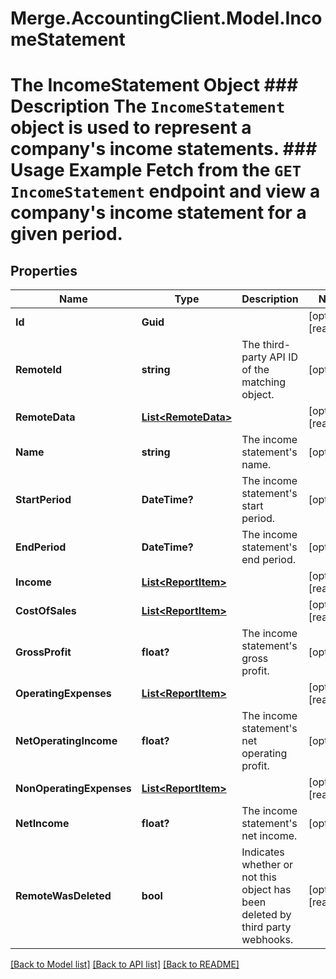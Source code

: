 # Merge.AccountingClient.Model.IncomeStatement
# The IncomeStatement Object ### Description The `IncomeStatement` object is used to represent a company's income statements.  ### Usage Example Fetch from the `GET IncomeStatement` endpoint and view a company's income statement for a given period.

## Properties

Name | Type | Description | Notes
------------ | ------------- | ------------- | -------------
**Id** | **Guid** |  | [optional] [readonly] 
**RemoteId** | **string** | The third-party API ID of the matching object. | [optional] 
**RemoteData** | [**List&lt;RemoteData&gt;**](RemoteData.md) |  | [optional] [readonly] 
**Name** | **string** | The income statement&#39;s name. | [optional] 
**StartPeriod** | **DateTime?** | The income statement&#39;s start period. | [optional] 
**EndPeriod** | **DateTime?** | The income statement&#39;s end period. | [optional] 
**Income** | [**List&lt;ReportItem&gt;**](ReportItem.md) |  | [optional] [readonly] 
**CostOfSales** | [**List&lt;ReportItem&gt;**](ReportItem.md) |  | [optional] [readonly] 
**GrossProfit** | **float?** | The income statement&#39;s gross profit. | [optional] 
**OperatingExpenses** | [**List&lt;ReportItem&gt;**](ReportItem.md) |  | [optional] [readonly] 
**NetOperatingIncome** | **float?** | The income statement&#39;s net operating profit. | [optional] 
**NonOperatingExpenses** | [**List&lt;ReportItem&gt;**](ReportItem.md) |  | [optional] [readonly] 
**NetIncome** | **float?** | The income statement&#39;s net income. | [optional] 
**RemoteWasDeleted** | **bool** | Indicates whether or not this object has been deleted by third party webhooks. | [optional] [readonly] 

[[Back to Model list]](../README.md#documentation-for-models) [[Back to API list]](../README.md#documentation-for-api-endpoints) [[Back to README]](../README.md)


